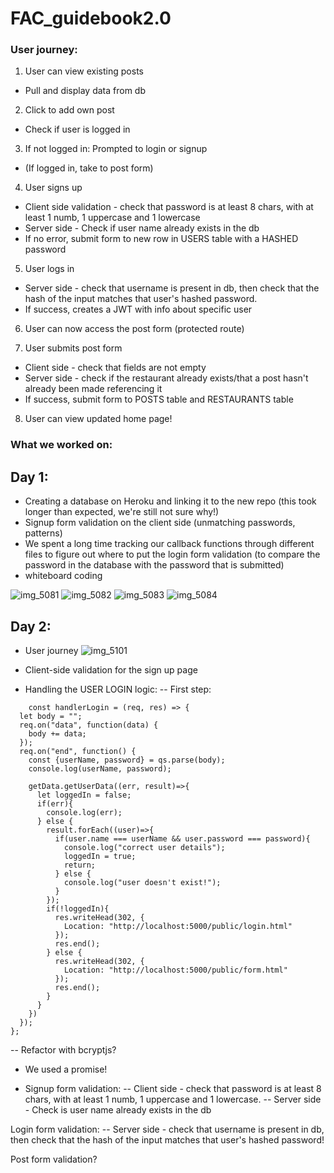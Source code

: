 # FAC_guidebook2.0

### User journey:

1. User can view existing posts
- Pull and display data from db

2. Click to add own post
 - Check if user is logged in

3. If not logged in: Prompted to login or signup
 - (If logged in, take to post form)

4. User signs up 
 - Client side validation - check that password is at least 8 chars, with at least 1 numb, 1 uppercase and 1 lowercase
 - Server side - Check if user name already exists in the db
 - If no error, submit form to new row in USERS table with a HASHED password

5. User logs in 
 - Server side - check that username is present in db, then check that the hash of the input matches that user's hashed password.
 - If success, creates a JWT with info about specific user

6. User can now access the post form (protected route)

7. User submits post form
 - Client side - check that fields are not empty
 - Server side - check if the restaurant already exists/that a post hasn't already been made referencing it
 - If success, submit form to POSTS table and RESTAURANTS table

8. User can view updated home page!



### What we worked on: 

## Day 1: 

- Creating a database on Heroku and linking it to the new repo (this took longer than expected, we're still not sure why!)
- Signup form validation on the client side (unmatching passwords, patterns)
- We spent a long time tracking our callback functions through different files to figure out where to put the login form validation (to compare the password in the database with the password that is submitted)
- whiteboard coding

![img_5081](https://user-images.githubusercontent.com/36998110/49939612-3d049600-fed5-11e8-8b82-a03d61225030.JPG)
![img_5082](https://user-images.githubusercontent.com/36998110/49939613-3d9d2c80-fed5-11e8-8032-57f2ed729284.JPG)
![img_5083](https://user-images.githubusercontent.com/36998110/49939614-3d9d2c80-fed5-11e8-9ea3-fb57c15ea165.JPG)
![img_5084](https://user-images.githubusercontent.com/36998110/49939615-3d9d2c80-fed5-11e8-9cf4-f06fd4e4d0a7.JPG)

## Day 2: 
- User journey
![img_5101](https://user-images.githubusercontent.com/36998110/49939616-3d9d2c80-fed5-11e8-9223-f5a9ecff7e3a.JPG)

- Client-side validation for the sign up page

- Handling the USER LOGIN logic:
-- First step:

```
    const handlerLogin = (req, res) => {
  let body = "";
  req.on("data", function(data) {
    body += data;
  });
  req.on("end", function() {
    const {userName, password} = qs.parse(body);
    console.log(userName, password);

    getData.getUserData((err, result)=>{
      let loggedIn = false;
      if(err){
        console.log(err);
      } else {
        result.forEach((user)=>{
          if(user.name === userName && user.password === password){
            console.log("correct user details");
            loggedIn = true;
            return;
          } else {
            console.log("user doesn't exist!");
          }
        });
        if(!loggedIn){
          res.writeHead(302, {
            Location: "http://localhost:5000/public/login.html"
          });
          res.end();
        } else {
          res.writeHead(302, {
            Location: "http://localhost:5000/public/form.html"
          });
          res.end();
        }
      }
    })
  });
};

```
-- Refactor with bcryptjs?

- We used a promise!

- Signup form validation: 
-- Client side - check that password is at least 8 chars, with at least 1 numb, 1 uppercase and 1 lowercase.
-- Server side - Check is user name already exists in the db

Login form validation:
-- Server side - check that username is present in db, then check that the hash of the input matches that user's hashed password!

Post form validation?


